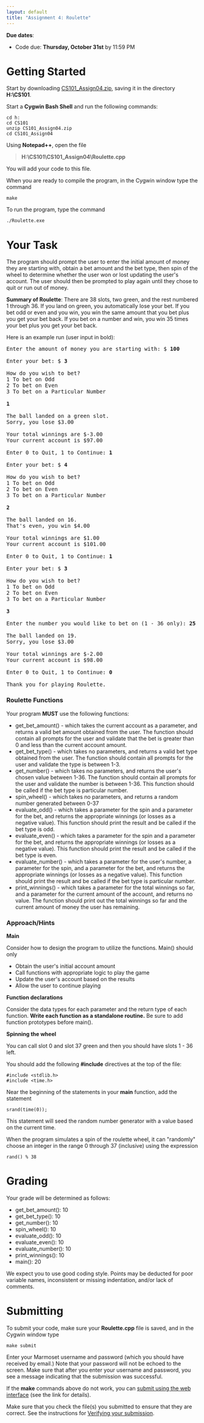 ```yaml
---
layout: default
title: "Assignment 4: Roulette"
---
```


**Due dates**:

* Code due: **Thursday, October 31st** by 11:59 PM

Getting Started
===============

Start by downloading [CS101\_Assign04.zip](CS101_Assign04.zip), saving it in the directory **H:\\CS101**.

Start a **Cygwin Bash Shell** and run the following commands:

    cd h:
    cd CS101
    unzip CS101_Assign04.zip
    cd CS101_Assign04

Using **Notepad++**, open the file

> **H:\\CS101\\CS101\_Assign04\\Roulette.cpp**

You will add your code to this file.

When you are ready to compile the program, in the Cygwin window type the command

    make

To run the program, type the command

    ./Roulette.exe

Your Task
=========

The program should prompt the user to enter the initial amount of money they are starting with, obtain a bet amount and the bet type, then spin of the wheel to determine whether the user won or lost updating the user's account. The user should then be prompted to play again until they chose to quit or run out of money.

**Summary of Roulette**:
There are 38 slots, two green, and the rest numbered 1 through 36.  If you land
on green, you automatically lose your bet.  If you bet odd or even and you win,
you win the same amount that you bet plus you get your bet back.  If you bet on
a number and win, you win 35 times your bet plus you get your bet back.

Here is an example run (user input in bold):

<pre>
Enter the amount of money you are starting with: $ <b>100</b>

Enter your bet: $ <b>3</b>

How do you wish to bet?
1 To bet on Odd
2 To bet on Even
3 To bet on a Particular Number

<b>1</b>

The ball landed on a green slot.
Sorry, you lose $3.00

Your total winnings are $-3.00
Your current account is $97.00

Enter 0 to Quit, 1 to Continue: <b>1</b>

Enter your bet: $ <b>4</b>

How do you wish to bet?
1 To bet on Odd
2 To bet on Even
3 To bet on a Particular Number

<b>2</b>

The ball landed on 16.
That's even, you win $4.00

Your total winnings are $1.00
Your current account is $101.00

Enter 0 to Quit, 1 to Continue: <b>1</b>

Enter your bet: $ <b>3</b>

How do you wish to bet?
1 To bet on Odd
2 To bet on Even
3 To bet on a Particular Number

<b>3</b>

Enter the number you would like to bet on (1 - 36 only): <b>25</b>

The ball landed on 19.
Sorry, you lose $3.00

Your total winnings are $-2.00
Your current account is $98.00

Enter 0 to Quit, 1 to Continue: <b>0</b>

Thank you for playing Roulette.
</pre>

### Roulette Functions

Your program **MUST** use the following functions:

-   get_bet_amount() - which takes the current account as a parameter, and returns a valid bet amount obtained from the user. The function should contain all prompts for the user and validate that the bet is greater than 0 and less than the current account amount.
-   get_bet_type() - which takes no parameters, and returns a valid bet type obtained from the user. The function should contain all prompts for the user and validate the type is between 1-3.
-   get_number() - which takes no parameters, and returns the user's chosen value between 1-36. The function should contain all prompts for the user and validate the number is between 1-36. This function should be called if the bet type is particular number.
-   spin_wheel() - which takes no parameters, and returns a random number generated between 0-37
-   evaluate_odd() - which takes a parameter for the spin and a parameter for the bet, and returns the appropriate winnings (or losses as a negative value). This function should print the result and be called if the bet type is odd.
-   evaluate_even() - which takes a parameter for the spin and a parameter for the bet, and returns the appropriate winnings (or losses as a negative value). This function should print the result and be called if the bet type is even.
-   evaluate_number() - which takes a parameter for the user's number, a parameter for the spin, and a parameter for the bet, and returns the appropriate winnings (or losses as a negative value). This function should print the result and be called if the bet type is particular number.
-   print_winnings() - which takes a parameter for the total winnings so far, and a parameter for the current amount of the account, and returns no value. The function should print out the total winnings so far and the current amount of money the user has remaining.

### Approach/Hints

**Main**

Consider how to design the program to utilize the functions. Main() should only

-   Obtain the user's initial account amount
-   Call functions with appropriate logic to play the game
-   Update the user's account based on the results
-   Allow the user to continue playing

**Function declarations**

Consider the data types for each parameter and the return type of each function. **Write each function as a standalone routine.** Be sure to add function prototypes before main().

**Spinning the wheel**

You can call slot 0 and slot 37 green and then you should have slots 1 - 36 left.

You should add the following **#include** directives at the
top of the file:

    #include <stdlib.h>
    #include <time.h>

Near the beginning of the statements in your **main** function,
add the statement

    srand(time(0));

This statement will seed the random number generator with a value
based on the current time.

When the program simulates a spin of the roulette wheel,
it can "randomly" choose an integer in the range
0 through 37 (inclusive) using the expression

    rand() % 38

Grading
=======

Your grade will be determined as follows:

* get_bet_amount(): 10
* get_bet_type(): 10
* get_number(): 10
* spin_wheel(): 10
* evaluate_odd(): 10
* evaluate_even(): 10
* evaluate_number(): 10
* print_winnings(): 10
* main(): 20

We expect you to use good coding style.  Points may be deducted for poor variable names, inconsistent or missing indentation, and/or lack of comments.

Submitting
==========

To submit your code, make sure your **Roulette.cpp** file is saved, and in the Cygwin window type 

    make submit

Enter your Marmoset username and password (which you should have received by email.) Note that your password will not be echoed to the screen. Make sure that after you enter your username and password, you see a message indicating that the submission was successful.

If the **make** commands above do not work, you can [submit using the web interface](../submitting.html) (see the link for details).

Make sure that you check the file(s) you submitted to ensure that they are correct.  See the instructions for [Verifying your submission](../submitting.html#verifying-your-submission).